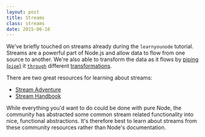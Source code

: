 ```yaml
---
layout: post
title: Streams
class: streams
date: 2015-06-16
---
```


We've briefly touched on streams already during the `learnyounode` tutorial. Streams are a powerful part of Node.js and allow data to flow from one source to another. We're also able to transform the data as it flows by [piping (`pipe`)][node-pipe] it [`through`][through2] different [transformations][node-tansform].

There are two great resources for learning about streams:

 - [Stream Adventure][stream-adventure]
 - [Stream Handbook][stream-handbook]

While everything you'd want to do could be done with pure Node, the community has abstracted some common stream related functionality into nice, functional abstractions. It's therefore best to learn about streams from these community resources rather than Node's documentation.

[node-pipe]: http://nodejs.org/api/stream.html#stream_readable_pipe_destination_options
[through2]: https://github.com/rvagg/through2
[node-tansform]: http://nodejs.org/api/stream.html#stream_class_stream_transform
[stream-adventure]: https://github.com/substack/stream-adventure
[stream-handbook]: https://github.com/substack/stream-handbook
